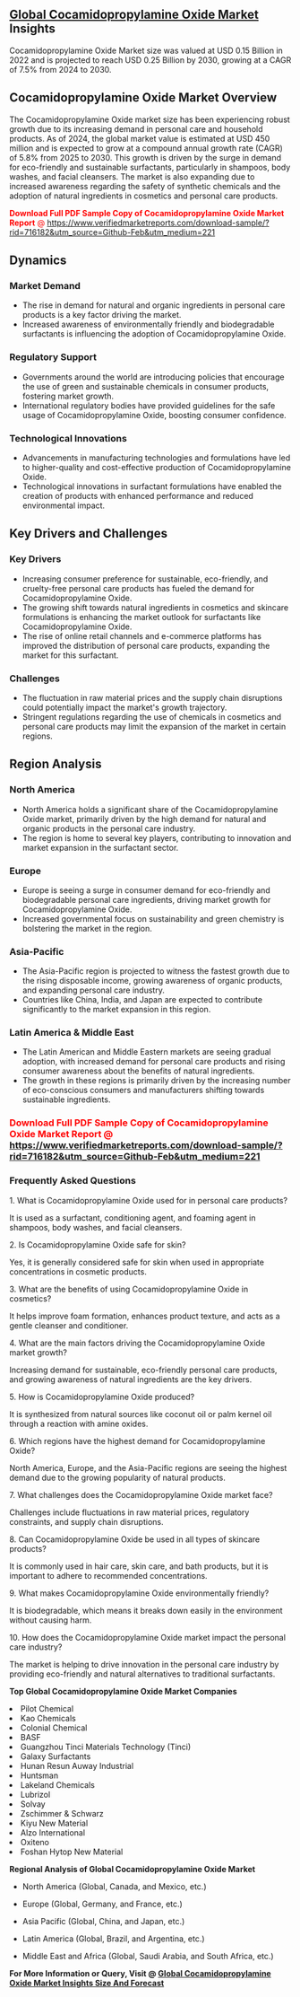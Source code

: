 <h2><a href="https://www.verifiedmarketreports.com/download-sample/?rid=716182&amp;utm_source=Github&amp;utm_medium=221" target="_blank">Global Cocamidopropylamine Oxide Market</a> Insights</h2><p>Cocamidopropylamine Oxide Market size was valued at USD 0.15 Billion in 2022 and is projected to reach USD 0.25 Billion by 2030, growing at a CAGR of 7.5% from 2024 to 2030.</p><p> <h2>Cocamidopropylamine Oxide Market Overview</h2> <p>The Cocamidopropylamine Oxide market size has been experiencing robust growth due to its increasing demand in personal care and household products. As of 2024, the global market value is estimated at USD 450 million and is expected to grow at a compound annual growth rate (CAGR) of 5.8% from 2025 to 2030. This growth is driven by the surge in demand for eco-friendly and sustainable surfactants, particularly in shampoos, body washes, and facial cleansers. The market is also expanding due to increased awareness regarding the safety of synthetic chemicals and the adoption of natural ingredients in cosmetics and personal care products.</p> <p><p><span class=""><span style="color: #ff0000;"><strong>Download Full PDF Sample Copy of Cocamidopropylamine Oxide Market Report</strong> @ </span><a href="https://www.verifiedmarketreports.com/download-sample/?rid=716182&amp;utm_source=Github-Feb&amp;utm_medium=221" target="_blank">https://www.verifiedmarketreports.com/download-sample/?rid=716182&amp;utm_source=Github-Feb&amp;utm_medium=221</a></span></p></p> <h2>Dynamics</h2> <h3>Market Demand</h3> <ul> <li>The rise in demand for natural and organic ingredients in personal care products is a key factor driving the market.</li> <li>Increased awareness of environmentally friendly and biodegradable surfactants is influencing the adoption of Cocamidopropylamine Oxide.</li> </ul> <h3>Regulatory Support</h3> <ul> <li>Governments around the world are introducing policies that encourage the use of green and sustainable chemicals in consumer products, fostering market growth.</li> <li>International regulatory bodies have provided guidelines for the safe usage of Cocamidopropylamine Oxide, boosting consumer confidence.</li> </ul> <h3>Technological Innovations</h3> <ul> <li>Advancements in manufacturing technologies and formulations have led to higher-quality and cost-effective production of Cocamidopropylamine Oxide.</li> <li>Technological innovations in surfactant formulations have enabled the creation of products with enhanced performance and reduced environmental impact.</li> </ul> <h2>Key Drivers and Challenges</h2> <h3>Key Drivers</h3> <ul> <li>Increasing consumer preference for sustainable, eco-friendly, and cruelty-free personal care products has fueled the demand for Cocamidopropylamine Oxide.</li> <li>The growing shift towards natural ingredients in cosmetics and skincare formulations is enhancing the market outlook for surfactants like Cocamidopropylamine Oxide.</li> <li>The rise of online retail channels and e-commerce platforms has improved the distribution of personal care products, expanding the market for this surfactant.</li> </ul> <h3>Challenges</h3> <ul> <li>The fluctuation in raw material prices and the supply chain disruptions could potentially impact the market's growth trajectory.</li> <li>Stringent regulations regarding the use of chemicals in cosmetics and personal care products may limit the expansion of the market in certain regions.</li> </ul> <h2>Region Analysis</h2> <h3>North America</h3> <ul> <li>North America holds a significant share of the Cocamidopropylamine Oxide market, primarily driven by the high demand for natural and organic products in the personal care industry.</li> <li>The region is home to several key players, contributing to innovation and market expansion in the surfactant sector.</li> </ul> <h3>Europe</h3> <ul> <li>Europe is seeing a surge in consumer demand for eco-friendly and biodegradable personal care ingredients, driving market growth for Cocamidopropylamine Oxide.</li> <li>Increased governmental focus on sustainability and green chemistry is bolstering the market in the region.</li> </ul> <h3>Asia-Pacific</h3> <ul> <li>The Asia-Pacific region is projected to witness the fastest growth due to the rising disposable income, growing awareness of organic products, and expanding personal care industry.</li> <li>Countries like China, India, and Japan are expected to contribute significantly to the market expansion in this region.</li> </ul> <h3>Latin America & Middle East</h3> <ul> <li>The Latin American and Middle Eastern markets are seeing gradual adoption, with increased demand for personal care products and rising consumer awareness about the benefits of natural ingredients.</li> <li>The growth in these regions is primarily driven by the increasing number of eco-conscious consumers and manufacturers shifting towards sustainable ingredients.</li> </ul> <h3><p><span class=""><span style="color: #ff0000;"><strong>Download Full PDF Sample Copy of Cocamidopropylamine Oxide Market Report</strong> @ </span><a href="https://www.verifiedmarketreports.com/download-sample/?rid=716182&amp;utm_source=Github-Feb&amp;utm_medium=221" target="_blank">https://www.verifiedmarketreports.com/download-sample/?rid=716182&amp;utm_source=Github-Feb&amp;utm_medium=221</a></span></p></h3> <h3>Frequently Asked Questions</h3> <p>1. What is Cocamidopropylamine Oxide used for in personal care products?</p> <p>It is used as a surfactant, conditioning agent, and foaming agent in shampoos, body washes, and facial cleansers.</p> <p>2. Is Cocamidopropylamine Oxide safe for skin?</p> <p>Yes, it is generally considered safe for skin when used in appropriate concentrations in cosmetic products.</p> <p>3. What are the benefits of using Cocamidopropylamine Oxide in cosmetics?</p> <p>It helps improve foam formation, enhances product texture, and acts as a gentle cleanser and conditioner.</p> <p>4. What are the main factors driving the Cocamidopropylamine Oxide market growth?</p> <p>Increasing demand for sustainable, eco-friendly personal care products, and growing awareness of natural ingredients are the key drivers.</p> <p>5. How is Cocamidopropylamine Oxide produced?</p> <p>It is synthesized from natural sources like coconut oil or palm kernel oil through a reaction with amine oxides.</p> <p>6. Which regions have the highest demand for Cocamidopropylamine Oxide?</p> <p>North America, Europe, and the Asia-Pacific regions are seeing the highest demand due to the growing popularity of natural products.</p> <p>7. What challenges does the Cocamidopropylamine Oxide market face?</p> <p>Challenges include fluctuations in raw material prices, regulatory constraints, and supply chain disruptions.</p> <p>8. Can Cocamidopropylamine Oxide be used in all types of skincare products?</p> <p>It is commonly used in hair care, skin care, and bath products, but it is important to adhere to recommended concentrations.</p> <p>9. What makes Cocamidopropylamine Oxide environmentally friendly?</p> <p>It is biodegradable, which means it breaks down easily in the environment without causing harm.</p> <p>10. How does the Cocamidopropylamine Oxide market impact the personal care industry?</p> <p>The market is helping to drive innovation in the personal care industry by providing eco-friendly and natural alternatives to traditional surfactants.</p> </p><p><strong>Top Global Cocamidopropylamine Oxide Market Companies</strong></p><div data-test-id=""><p><li>Pilot Chemical</li><li> Kao Chemicals</li><li> Colonial Chemical</li><li> BASF</li><li> Guangzhou Tinci Materials Technology (Tinci)</li><li> Galaxy Surfactants</li><li> Hunan Resun Auway Industrial</li><li> Huntsman</li><li> Lakeland Chemicals</li><li> Lubrizol</li><li> Solvay</li><li> Zschimmer & Schwarz</li><li> Kiyu New Material</li><li> Alzo International</li><li> Oxiteno</li><li> Foshan Hytop New Material</li></p><div><strong>Regional Analysis of&nbsp;Global Cocamidopropylamine Oxide Market</strong></div><ul><li dir="ltr"><p dir="ltr">North America&nbsp;(Global, Canada, and Mexico, etc.)</p></li><li dir="ltr"><p dir="ltr">Europe (Global, Germany, and France, etc.)</p></li><li dir="ltr"><p dir="ltr">Asia Pacific&nbsp;(Global, China, and Japan, etc.)</p></li><li dir="ltr"><p dir="ltr">Latin America&nbsp;(Global, Brazil, and Argentina, etc.)</p></li><li dir="ltr">Middle East and Africa&nbsp;(Global, Saudi Arabia, and South Africa, etc.)</li></ul><p><strong>For More Information or Query, Visit @&nbsp;</strong><strong><a href="https://www.verifiedmarketreports.com/product/cocamidopropylamine-oxide-market/?utm_source=Github&amp;utm_medium=221" target="_blank">Global Cocamidopropylamine Oxide Market Insights Size And Forecast</a></strong></p></div>
